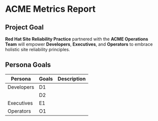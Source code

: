 # ACME Metrics Report

## Project Goal

**Red Hat Site Reliability Practice** partnered with the **ACME Operations Team** will empower **Developers**, 
**Executives**, and **Operators** to embrace holistic site reliability principles.

## Persona Goals

| Persona    | Goals | Description |
|------------|-------|-------------|
| Developers | D1    |             |
|            | D2    |             |
| Executives | E1    |             |
| Operators  | O1    |             |



